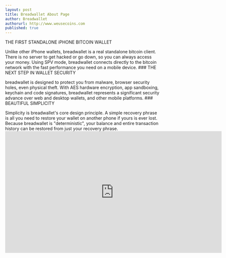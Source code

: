 ```yaml
---
layout: post
title: Breadwallet About Page
author: Breadwallet
authorurl: http://www.weusecoins.com
published: true
---
```


THE FIRST STANDALONE iPHONE BITCOIN WALLET
<p>Unlike other iPhone wallets, breadwallet is a real standalone bitcoin client. There is no server to get hacked or go down, so you can always access your money. Using SPV mode, breadwallet connects directly to the bitcoin network with the fast performance you need on a mobile device.
### THE NEXT STEP IN WALLET SECURITY
<p>breadwallet is designed to protect you from malware, browser security holes, even physical theft. With AES hardware encryption, app sandboxing, keychain and code signatures, breadwallet represents a significant security advance over web and desktop wallets, and other mobile platforms.
### BEAUTIFUL SIMPLICITY
<p>Simplicity is breadwallet's core design principle. A simple recovery phrase is all you need to restore your wallet on another phone if yours is ever lost. Because breadwallet is "deterministic", your balance and entire transaction history can be restored from just your recovery phrase. 
<iframe width="700" height="394" src="https://www.youtube.com/embed/OQFpUduwCUM" frameborder="0" allowfullscreen></iframe>